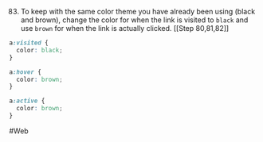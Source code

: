 83. To keep with the same color theme you have already been using (black and brown), change the color for when the link is visited to `black` and use `brown` for when the link is actually clicked. [[Step 80,81,82]]
```css
a:visited {
  color: black;
}

a:hover {
  color: brown;
}

a:active {
  color: brown;
}
```







#Web